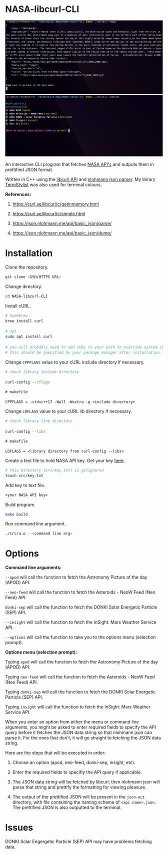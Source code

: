 # NASA-libcurl-CLI

![example](/img/example.png)
![example2](/img/example2.png)

An interactive CLI program that fetches [NASA API's](https://api.nasa.gov/) and outputs them in prettified JSON format.

Written in C++ using the [libcurl API](https://curl.se/libcurl/) and [nlohmann json parser](https://github.com/nlohmann/json). My library [TermStylist](https://github.com/alexwkleung/TermStylist) was also used for terminal colours.

**References:**

1. https://curl.se/libcurl/c/getinmemory.html

2. https://curl.se/libcurl/c/simple.html

3. https://json.nlohmann.me/api/basic_json/parse/

4. https://json.nlohmann.me/api/basic_json/dump/

# Installation 

Clone the repository.

```bash
git clone <SSH/HTTPS URL>
```

Change directory.

```bash
cd NASA-libcurl-CLI
```

Install cURL.

```bash
# homebrew
brew install curl

# apt
sudo apt install curl

# you will probably need to add cURL to your path to override system cURL. 
# this should be specified by your package manager after installation.
```

Change `CPPFLAGS` value to your cURL include directory if necessary.

```bash 
# check library include directory

curl-config --cflags
```

```make
# makefile 

CPPFLAGS = -std=c++17 -Wall -Wextra -g <include directory>
```

Change `LDFLAGS` value to your cURL lib directory if necessary.

```bash
# check library link directory

curl-config --libs
```

```make
# makefile 

LDFLAGS = <library directory from curl-config --libs>
```

Create a text file to hold NASA API key. Get your key [here](https://api.nasa.gov/).

```bash
# this directory (src/key.txt) is gitignored
touch src/key.txt
```

Add key to text file.

```txt
<your NASA API key>
```

Build program.

```bash
make build
```

Run command line argument. 

```bash
./src/a.o --<command line arg>
```

# Options

**Command line arguments:**

`--apod` will call the function to fetch the Astronomy Picture of the day (APOD) API.

`--neo-feed` will call the function to fetch the Asteroids - NeoW Feed (Neo Feed) API.

`donki-sep` will call the function to fetch the DONKI Solar Energetic Particle (SEP) API.

`--insight` will call the function to fetch the InSight: Mars Weather Service API.

`--options` will call the function to take you to the options menu (selection prompt).

**Options menu (selection prompt):**

Typing `apod` will call the function to fetch the Astronomy Picture of the day (APOD) API.

Typing `neo-feed` will call the function to fetch the Asteroids - NeoW Feed (Neo Feed) API.

Typing `donki-sep` will call the function to fetch the DONKI Solar Energetic Particle (SEP) API.

Typing `insight` will call the function to fetch the InSight: Mars Weather Service API.

When you enter an option from either the menu or command line arguments, you might be asked to enter required fields to specify the API query before it fetches the JSON data string so that nlohmann json can parse it. For the ones that don't, it will go straight to fetching the JSON data string.

Here are the steps that will be executed in order: 

1) Choose an option (apod, neo-feed, donki-sep, insight, etc).

2) Enter the required fields to specifiy the API query if applicable.

3) The JSON data string will be fetched by libcurl, then nlohmann json will parse that string and prettify the formatting for viewing pleasure. 

4) The output of the prettified JSON will be present in the `json-out` directory, with file containing the naming scheme of `<api name>.json`. The prettified JSON is also outputted to the terminal.

# Issues

DONKI Solar Engergetic Particle (SEP) API may have problems fetching data.
